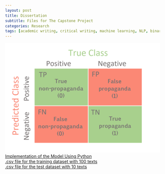 ```yaml
---
layout: post
title: Dissertation
subtitle: Files for The Capstone Project
categories: Research
tags: [academic writing, critical writing, machine learning, NLP, binary classification, linear regression]
---
```

 
 ![Confusion Matrix](/assets/images/banners/Confusion_Matrix.png)<br>
 [Implementation of the Model Using Python](https://github.com/Vasilisalook/vasilisalook.github.io/blob/main/ideal_test_in_Python.py) <br>
  [.csv file for the training dataset with 100 texts](https://github.com/Vasilisalook/vasilisalook.github.io/blob/main/dataset100.csv) <br>
    [.csv file for the test dataset with 10 texts](https://github.com/Vasilisalook/vasilisalook.github.io/blob/main/test.csv) <br>


